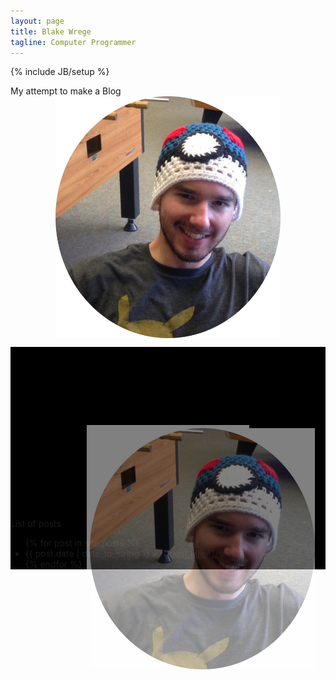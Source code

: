 ```yaml
---
layout: page
title: Blake Wrege
tagline: Computer Programmer
---
```

{% include JB/setup %}

<style>
img {
    display: block;
    max-width:360px;
    max-height:480px;
    width: auto;
    height: auto;
    margin-left: auto;
    margin-right: auto
}
    div.background {width:auto; height:auto; display:block; margin-left:auto; 
    margin-right:auto;background-color:Black;}

    div.box { margin: 0 auto; position: relative; top: 125px; width:250px; height:250px;background-color:white;border:5px        dotted white; opacity:0.5;}
    
    
}
</style>

My attempt to make a Blog
<img src="/assets/images/blake.jpg" alt="Blake">   


<div class="background">
    <div class="box">
        <img src="/assets/images/blake.jpg" alt="Blake"> 
    <br />
</div>


List of posts 

<ul class="posts">
  {% for post in site.posts %}
    <li><span>{{ post.date | date_to_string }}</span> &raquo; <a href="{{ BASE_PATH }}{{ post.url }}">{{ post.title }}</a></li>
  {% endfor %}
</ul>



